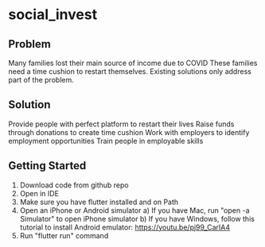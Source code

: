 # social_invest

## Problem

Many families lost their main source of income due to COVID
These families need a time cushion to restart themselves.
Existing solutions only address part of the problem. 

## Solution

Provide people with perfect platform to restart their lives
Raise funds through donations to create time cushion
Work with employers to identify employment opportunities
Train people in employable skills


## Getting Started

1) Download code from github repo
2) Open in IDE
3) Make sure you have flutter installed and on Path
4) Open an iPhone or Android simulator
    a) If you have Mac, run "open -a Simulator" to open iPhone simulator
    b) If you have Windows, follow this tutorial to install Android emulator: https://youtu.be/pj99_CarIA4
6) Run "flutter run" command 
